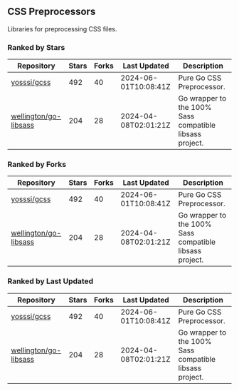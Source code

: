 ## CSS Preprocessors

Libraries for preprocessing CSS files.

### Ranked by Stars

| Repository | Stars | Forks | Last Updated | Description | 
|------------|-------|-------|--------------|-------------|
| [yosssi/gcss](https://github.com/yosssi/gcss) | 492 | 40 | 2024-06-01T10:08:41Z |  Pure Go CSS Preprocessor. |
| [wellington/go-libsass](https://github.com/wellington/go-libsass) | 204 | 28 | 2024-04-08T02:01:21Z |  Go wrapper to the 100% Sass compatible libsass project. |

### Ranked by Forks

| Repository | Stars | Forks | Last Updated | Description | 
|------------|-------|-------|--------------|-------------|
| [yosssi/gcss](https://github.com/yosssi/gcss) | 492 | 40 | 2024-06-01T10:08:41Z |  Pure Go CSS Preprocessor. |
| [wellington/go-libsass](https://github.com/wellington/go-libsass) | 204 | 28 | 2024-04-08T02:01:21Z |  Go wrapper to the 100% Sass compatible libsass project. |

### Ranked by Last Updated

| Repository | Stars | Forks | Last Updated | Description | 
|------------|-------|-------|--------------|-------------|
| [yosssi/gcss](https://github.com/yosssi/gcss) | 492 | 40 | 2024-06-01T10:08:41Z |  Pure Go CSS Preprocessor. |
| [wellington/go-libsass](https://github.com/wellington/go-libsass) | 204 | 28 | 2024-04-08T02:01:21Z |  Go wrapper to the 100% Sass compatible libsass project. |

